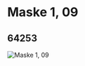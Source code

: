 # Maske 1,  09
## 64253
![Maske 1,  09](https://lc-www-live-s.legocdn.com/media/bricks/5/2/4541817.jpg)